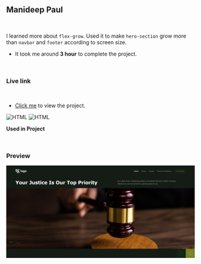 ## Manideep Paul 

<br>


I learned more about `flex-grow`. Used it to make `hero-section` grow more than `navbar` and `footer` according to screen size.

- It took me around **3 hour** to complete the project.

<br>

### Live link

<br>

- [Click me](https://live-class-project-03.vercel.app/) to view the project.

![HTML](https://img.shields.io/badge/-HTML-D4F6CC?logo=HTML5)
![HTML](https://img.shields.io/badge/-CSS%20-1572B6?logo=CSS3)

**Used in Project**

<br>

### Preview

![screeenshot](./screenshot-03.png)